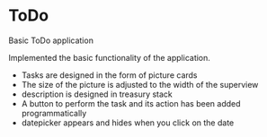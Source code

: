 #  ToDo

Basic ToDo application

Implemented the basic functionality of the application.

- Tasks are designed in the form of picture cards
- The size of the picture is adjusted to the width of the superview
- description is designed in treasury stack
- A button to perform the task and its action has been added programmatically
- datepicker appears and hides when you click on the date
